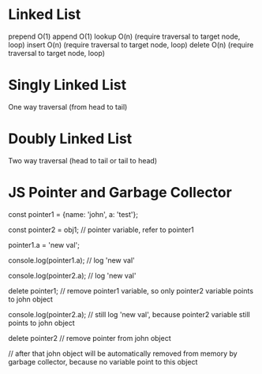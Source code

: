 # Linked List
prepend O(1)
append O(1)
lookup O(n) (require traversal to target node, loop)
insert O(n) (require traversal to target node, loop)
delete O(n) (require traversal to target node, loop)

# Singly Linked List
One way traversal (from head to tail)

# Doubly Linked List
Two way traversal (head to tail or tail to head)

# JS Pointer and Garbage Collector

const pointer1 = {name: 'john', a: 'test'};

const pointer2 = obj1; // pointer variable, refer to pointer1

pointer1.a = 'new val';

console.log(pointer1.a); // log 'new val'

console.log(pointer2.a); // log 'new val'

delete pointer1; // remove pointer1 variable, so only pointer2 variable points to john object

console.log(pointer2.a); // still log 'new val', because pointer2 variable still points to john object

delete pointer2 // remove pointer from john object

// after that john object will be automatically removed from memory by garbage collector, because no variable point to this object
